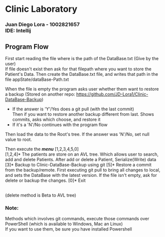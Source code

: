 # Clinic Laboratory
### Juan Diego Lora - 1002821657 <br>IDE: Intellij
## Program Flow
First start reading the file where is the path of the DataBase.txt (Give by the user)<br>
If file doesn't exist then ask for that filepath where you want to store the Patient's Data.
Then create the DataBase.txt file, and writes that path in the file appState/dataBase-Path.txt<br>

When the file is empty the program asks user whether them want to restore a backup (Stored on another repo: https://github.com/JD-Lora1/Clinic-DataBase-Backup)

- If the answer is 'Y'/Yes does a git pull (with the last commit)<br>
Then if you want to restore another backup different from last. Shows commits, asks which choose, and restore it<br>
- If it's a 'N'/No continues with the program flow

Then load the data to the Root's tree. If the answer was 'N'/No, set null value to root.

Then execute the _**menu**_ [1,2,3,4,5,0]<br>
[1,2,4]* The patients are store on an AVL tree. Which allows user to search, add and delete Patients.
After add or delete a Patient, Serialize(Write) data
[3]* Backup to Clinic-DataBase-Backup using git
[5]* Restore a commit from the backup/remote. First executing git pull to bring all changes to local, and sets the DataBase with the latest version.
If the file isn't empty, ask for delete or backup the changes.
[0]* Exit

<br>(delete method is Beta to AVL tree)
<br>
### Note:
Methods which involves git commands, execute those commands over PowerShell (which is available to Windows, Mac an Linux)<br>
If you want to use them, be sure you have installed Powershell
